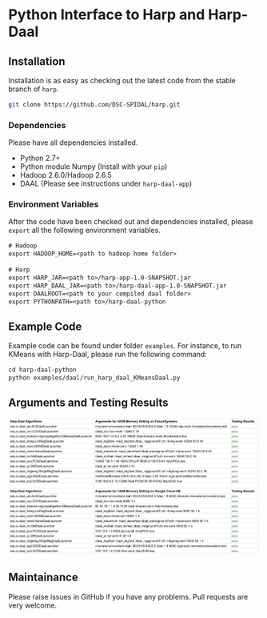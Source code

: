 # Python Interface to Harp and Harp-Daal

## Installation

Installation is as easy as checking out the latest code from the stable branch of `harp`.

```bash
git clone https://github.com/DSC-SPIDAL/harp.git
```

### Dependencies
Please have all dependencies installed.

* Python 2.7+
* Python module Numpy (Install with your `pip`)
* Hadoop 2.6.0/Hadoop 2.6.5
* DAAL (Please see instructions under `harp-daal-app`)

### Environment Variables
After the code have been checked out and dependencies installed, please `export` all the following environment variables.

```
# Hadoop
export HADOOP_HOME=<path to hadoop home folder>

# Harp
export HARP_JAR=<path to>/harp-app-1.0-SNAPSHOT.jar
export HARP_DAAL_JAR=<path to>/harp-daal-app-1.0-SNAPSHOT.jar
export DAALROOT=<path to your compiled daal folder>
export PYTHONPATH=<path to>/harp-daal-python
```

## Example Code
Example code can be found under folder `examples`. For instance, to run KMeans with Harp-Daal, please run the following command:

```
cd harp-daal-python
python examples/daal/run_harp_daal_KMeansDaal.py
```

## Arguments and Testing Results
![Arguments and Testing Results for Harp-Daal Python](docs/Results.png)

## Maintainance
Please raise issues in GitHub if you have any problems. Pull requests are very welcome.
